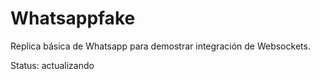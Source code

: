 # Whatsappfake

Replica básica de Whatsapp para demostrar
integración de Websockets.


Status: actualizando
